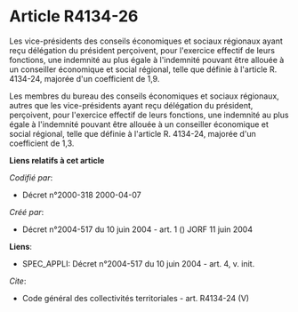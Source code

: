 # Article R4134-26

Les vice-présidents des conseils économiques et sociaux régionaux ayant reçu délégation du président perçoivent, pour
l'exercice effectif de leurs fonctions, une indemnité au plus égale à l'indemnité pouvant être allouée à un conseiller
économique et social régional, telle que définie à l'article R. 4134-24, majorée d'un coefficient de 1,9.

Les membres du bureau des conseils économiques et sociaux régionaux, autres que les vice-présidents ayant reçu délégation du
président, perçoivent, pour l'exercice effectif de leurs fonctions, une indemnité au plus égale à l'indemnité pouvant être
allouée à un conseiller économique et social régional, telle que définie à l'article R. 4134-24, majorée d'un coefficient de
1,3.

**Liens relatifs à cet article**

_Codifié par_:

  - Décret n°2000-318 2000-04-07

_Créé par_:

  - Décret n°2004-517 du 10 juin 2004 - art. 1 () JORF 11 juin 2004

**Liens**:

  - SPEC_APPLI: Décret n°2004-517 du 10 juin 2004 - art. 4, v. init.

_Cite_:

  - Code général des collectivités territoriales - art. R4134-24 (V)
